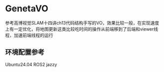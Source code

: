 # GenetaVO
参考高博视觉SLAM十四讲ch13代码结构手写的VO，效果比较一般，在实现速度上有一定优化，将地图更新这类比较吃时间的操作从前端移到了后端和viewer线程，加速前端线程的运行

## 环境配置参考
Ubuntu24.04
ROS2 jazzy
